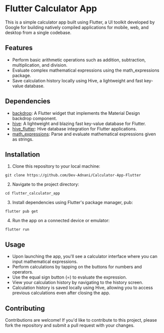# Flutter Calculator App

This is a simple calculator app built using Flutter, a UI toolkit developed by Google for building natively compiled applications for mobile, web, and desktop from a single codebase.

## Features

- Perform basic arithmetic operations such as addition, subtraction, multiplication, and division.
- Evaluate complex mathematical expressions using the math_expressions package.
- Save calculation history locally using Hive, a lightweight and fast key-value database.

## Dependencies

- [backdrop](https://pub.dev/packages/backdrop): A Flutter widget that implements the Material Design backdrop component.
- [hive](https://pub.dev/packages/hive): A lightweight and blazing fast key-value database for Flutter.
- [hive_flutter](https://pub.dev/packages/hive_flutter): Hive database integration for Flutter applications.
- [math_expressions](https://pub.dev/packages/math_expressions): Parse and evaluate mathematical expressions given as strings.

## Installation

1. Clone this repository to your local machine:

```git clone https://github.com/Dev-Adnani/Calculator-App-Flutter```

2. Navigate to the project directory:

```cd flutter_calculator_app```

3. Install dependencies using Flutter's package manager, pub:

``` flutter pub get ```

4. Run the app on a connected device or emulator:

```flutter run```

## Usage

- Upon launching the app, you'll see a calculator interface where you can input mathematical expressions.
- Perform calculations by tapping on the buttons for numbers and operators.
- Use the equal sign button (=) to evaluate the expression.
- View your calculation history by navigating to the history screen.
- Calculation history is saved locally using Hive, allowing you to access previous calculations even after closing the app.

## Contributing

Contributions are welcome! If you'd like to contribute to this project, please fork the repository and submit a pull request with your changes.
